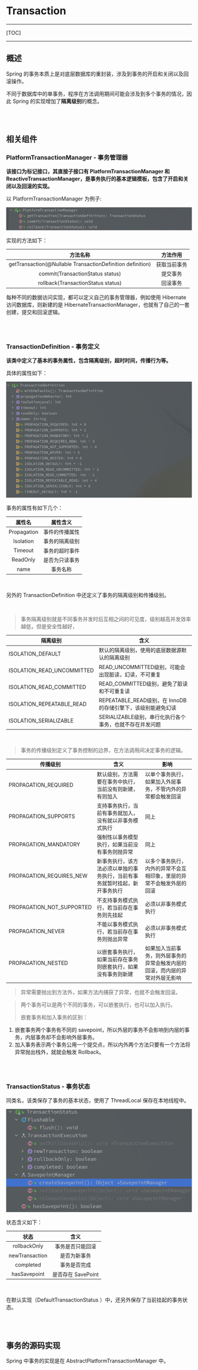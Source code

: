 # Transaction



---

[TOC]

---

## 概述

Spring 的事务本质上是对底层数据库的重封装，涉及到事务的开启和关闭以及回滚操作。

不同于数据库中的单事务，程序在方法调用期间可能会涉及到多个事务的情况，因此 Spring 的实现增加了**隔离级别**的概念。

<br>

<br>

## 相关组件

### PlatformTransactionManager - 事务管理器

**该接口为标记接口，其直接子接口有 PlatformTransactionManager 和 ReactiveTransactionManager，是事务执行的基本逻辑模板，包含了开启和关闭以及回滚的实现。**

以 PlatformTransactionManager 为例子:

![Spring_TransactionManager_方法列表](assets/Spring_TransactionManager_方法列表.png)

实现的方法如下：

|                          方法名称                          |   方法作用   |
| :--------------------------------------------------------: | :----------: |
| getTransaction(@Nullable TransactionDefinition definition) | 获取当前事务 |
|              commit(TransactionStatus status)              |   提交事务   |
|             rollback(TransactionStatus status)             |   回滚事务   |

每种不同的数据访问实现，都可以定义自己的事务管理器，例如使用 Hibernate 访问数据库，则新建的是 HibernateTransactionManager，也就有了自己的一套创建，提交和回滚逻辑。

<br>

<br>



### TransactionDefinition - 事务定义

**该类中定义了基本的事务属性，包含隔离级别，超时时间，传播行为等。**

具体的属性如下：

![Spring_TransactionDefinition](assets/Spring_TransactionDefinition.png)

事务的属性有如下几个：

|   属性名    |    属性含义    |
| :---------: | :------------: |
| Propagation | 事件的传播属性 |
|  Isolation  | 事务的隔离级别 |
|   Timeout   | 事务的超时事件 |
|  ReadOnly   | 是否为只读事务 |
|    name     |    事务名称    |

<br>

另外的 TransactionDefinition 中还定义了事务的隔离级别和传播级别。

<br>

> 事务隔离级别就是不同事务并发时后互相之间的可见度，级别越高并发效率越低，但是安全性越好，

| 隔离级别                   | 含义                                                         |
| -------------------------- | ------------------------------------------------------------ |
| ISOLATION_DEFAULT          | 默认的隔离级别，使用的底层数据源默认的隔离级别               |
| ISOLATION_READ_UNCOMMITTED | READ_UNCOMMITTED级别，可能会出现脏读，幻读，不可重复         |
| ISOLATION_READ_COMMITTED   | READ_COMMITTED级别，避免了脏读和不可重复读                   |
| ISOLATION_REPEATABLE_READ  | REPEATABLE_READ级别，在 InnoDB 的存储引擎下，该级别能避免幻读 |
| ISOLATION_SERIALIZABLE     | SERIALIZABLE级别，串行化执行各个事务，也就不存在并发问题     |

<br>

> 事务的传播级别定义了事务控制的边界，在方法调用间决定事务的逻辑。

| 传播级别                  | 含义                                                         | 影响                                                         |
| ------------------------- | ------------------------------------------------------------ | ------------------------------------------------------------ |
| PROPAGATION_REQUIRED      | 默认级别，方法需要在事务中执行，当前没有则新建，有则加入     | 以单个事务执行，如果加入外层事务，不管内外的异常都会触发回滚 |
| PROPAGATION_SUPPORTS      | 支持事务执行，当前有事务就加入，没有就以非事务模式执行       | 同上                                                         |
| PROPAGATION_MANDATORY     | 强制性以事务模型执行，如果当前没有事务则抛异常               | 同上                                                         |
| PROPAGATION_REQUIRES_NEW  | 新事务执行，该方法必须以单独的事务执行，当前有事务就暂时挂起，新开事务执行 | 以多个事务执行，内外的异常不会互相印象，里层的异常不会触发外层的回滚 |
| PROPAGATION_NOT_SUPPORTED | 不支持事务模式执行，若当前存在事务则先挂起                   | 必须以非事务模式执行                                         |
| PROPAGATION_NEVER         | 不能以事务模式执行，若当前存在事务则抛出异常                 | 必须以非事务模式执行                                         |
| PROPAGATION_NESTED        | 以嵌套事务执行，如果当前存在事务则嵌套执行，如果没有事务则新建 | 如果加入当前事务，则外层事务的异常会触发内层的回滚，而内层的异常对外层无影响 |

> 异常需要抛出到方法外，如果方法内捕获了异常，也就不会触发回滚。

> 两个事务可以是两个不同的事务，可以嵌套执行，也可以加入执行。
>
> 嵌套事务和加入事务的区别：

1. 嵌套事务两个事务有不同的 savepoint，所以外层的事务不会影响到内层的事务，内层事务却不会影响外层事务。
2. 加入事务表示两个事务公用一个提交点，所以内外两个方法只要有一个方法将异常抛出栈外，就就会触发 Rollback。

<br>

<br>

### TransactionStatus - 事务状态

同类名，该类保存了事务的基本状态，使用了 ThreadLocal 保存在本地线程中。

![Spring_transaction_status](assets/Spring_transaction_status.png)

状态含义如下：

|      状态      |        含义        |
| :------------: | :----------------: |
|  rollbackOnly  |  事务是否只能回滚  |
| newTransaction |    是否为新事务    |
|   completed    |    事务是否完成    |
|  hasSavepoint  | 是否存在 SavePoint |

<br>

在默认实现（DefaultTransactionStatus ）中，还另外保存了当前挂起的事务状态。



<br>

<br>

## 事务的源码实现

Spring 中事务的实现是在 AbstractPlatformTransactionManager 中。